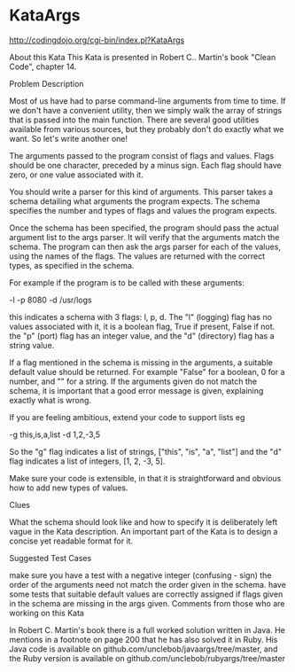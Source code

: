 KataArgs
========

http://codingdojo.org/cgi-bin/index.pl?KataArgs

About this Kata
This Kata is presented in Robert C.. Martin's book "Clean Code", chapter 14.

Problem Description

Most of us have had to parse command-line arguments from time to time. If we don't have a convenient utility, 
then we simply walk the array of strings that is passed into the main function. There are several good 
utilities available from various sources, but they probably don't do exactly what we want. So let's write another one!

The arguments passed to the program consist of flags and values. Flags should be one character, 
preceded by a minus sign. Each flag should have zero, or one value associated with it.

You should write a parser for this kind of arguments. This parser takes a schema 
detailing what arguments the program expects. The schema specifies the number and types of flags 
and values the program expects.

Once the schema has been specified, the program should pass the actual argument list to the args parser. 
It will verify that the arguments match the schema. The program can then ask the args parser for each of 
the values, using the names of the flags. The values are returned with the correct types, as specified in the schema.

For example if the program is to be called with these arguments:

-l -p 8080 -d /usr/logs

this indicates a schema with 3 flags: l, p, d. The "l" (logging) flag has no values associated with it, 
it is a boolean flag, True if present, False if not. the "p" (port) flag has an integer value, and the "d" (directory) 
flag has a string value.

If a flag mentioned in the schema is missing in the arguments, a suitable default value should be returned. 
For example "False" for a boolean, 0 for a number, and "" for a string. If the arguments given do not match 
the schema, it is important that a good error message is given, explaining exactly what is wrong.

If you are feeling ambitious, extend your code to support lists eg

-g this,is,a,list -d 1,2,-3,5

So the "g" flag indicates a list of strings, ["this", "is", "a", "list"] and the "d" flag indicates a list of 
integers, [1, 2, -3, 5].

Make sure your code is extensible, in that it is straightforward and obvious how to add new types of values.

Clues

What the schema should look like and how to specify it is deliberately left vague in the Kata description. 
An important part of the Kata is to design a concise yet readable format for it.

Suggested Test Cases

make sure you have a test with a negative integer (confusing - sign)
the order of the arguments need not match the order given in the schema.
have some tests that suitable default values are correctly assigned if flags given in the schema are missing in the args given.
Comments from those who are working on this Kata

In Robert C. Martin's book there is a full worked solution written in Java. He mentions in a footnote on page 200 
that he has also solved it in Ruby. His Java code is available on github.com/unclebob/javaargs/tree/master, and the 
Ruby version is available on github.com/unclebob/rubyargs/tree/master
